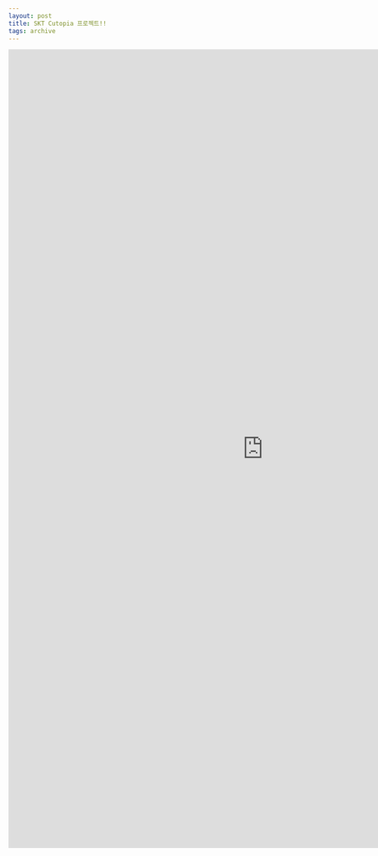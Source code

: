 ```yaml
---
layout: post
title: SKT Cutopia 프로젝트!!
tags: archive
---
```


<div style="position: relative; padding-bottom: calc(148.69431643625194% + 41px); height: 0;"><iframe src="https://demo.arcade.software/AYx2o1hWq4AyQEoTAged?embed" frameborder="0" loading="lazy" webkitallowfullscreen mozallowfullscreen allowfullscreen style="position: absolute; top: 0; left: 0; width: 200%; height: 200%;" title="▶ Page 1 - Untitled"></iframe></div>